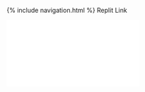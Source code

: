 {% include navigation.html %}
Replit Link 
<iframe frameborder=“0” width=“100%” height=“800px” src=“https://replit.com/@kamyamahendru/cat#main.py” >

